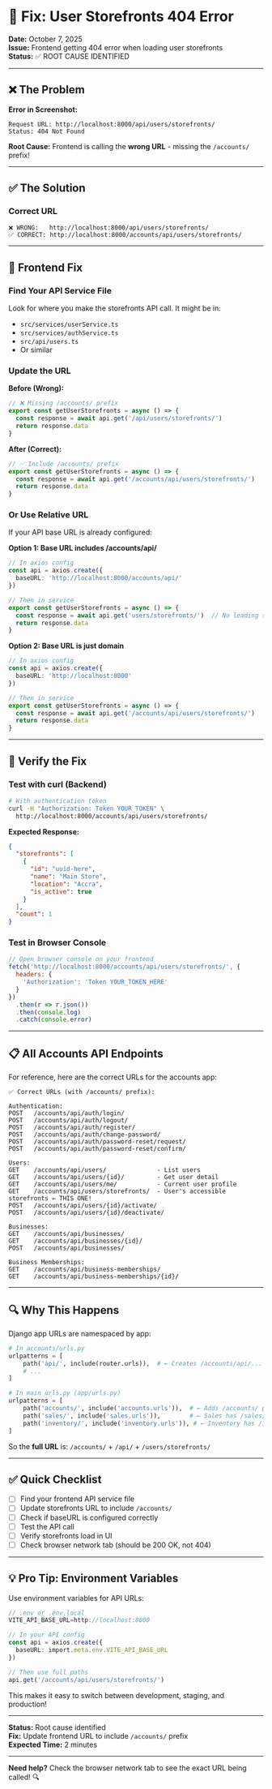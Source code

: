 # 🔧 Fix: User Storefronts 404 Error

**Date:** October 7, 2025  
**Issue:** Frontend getting 404 error when loading user storefronts  
**Status:** ✅ ROOT CAUSE IDENTIFIED  

---

## ❌ The Problem

**Error in Screenshot:**
```
Request URL: http://localhost:8000/api/users/storefronts/
Status: 404 Not Found
```

**Root Cause:**
Frontend is calling the **wrong URL** - missing the `/accounts/` prefix!

---

## ✅ The Solution

### Correct URL

```
❌ WRONG:   http://localhost:8000/api/users/storefronts/
✅ CORRECT: http://localhost:8000/accounts/api/users/storefronts/
```

---

## 🔧 Frontend Fix

### Find Your API Service File

Look for where you make the storefronts API call. It might be in:
- `src/services/userService.ts`
- `src/services/authService.ts`
- `src/api/users.ts`
- Or similar

### Update the URL

**Before (Wrong):**
```typescript
// ❌ Missing /accounts/ prefix
export const getUserStorefronts = async () => {
  const response = await api.get('/api/users/storefronts/')
  return response.data
}
```

**After (Correct):**
```typescript
// ✅ Include /accounts/ prefix
export const getUserStorefronts = async () => {
  const response = await api.get('/accounts/api/users/storefronts/')
  return response.data
}
```

### Or Use Relative URL

If your API base URL is already configured:

**Option 1: Base URL includes /accounts/api/**
```typescript
// In axios config
const api = axios.create({
  baseURL: 'http://localhost:8000/accounts/api/'
})

// Then in service
export const getUserStorefronts = async () => {
  const response = await api.get('users/storefronts/')  // No leading slash
  return response.data
}
```

**Option 2: Base URL is just domain**
```typescript
// In axios config
const api = axios.create({
  baseURL: 'http://localhost:8000'
})

// Then in service
export const getUserStorefronts = async () => {
  const response = await api.get('/accounts/api/users/storefronts/')
  return response.data
}
```

---

## 🧪 Verify the Fix

### Test with curl (Backend)

```bash
# With authentication token
curl -H "Authorization: Token YOUR_TOKEN" \
  http://localhost:8000/accounts/api/users/storefronts/
```

**Expected Response:**
```json
{
  "storefronts": [
    {
      "id": "uuid-here",
      "name": "Main Store",
      "location": "Accra",
      "is_active": true
    }
  ],
  "count": 1
}
```

### Test in Browser Console

```javascript
// Open browser console on your frontend
fetch('http://localhost:8000/accounts/api/users/storefronts/', {
  headers: {
    'Authorization': 'Token YOUR_TOKEN_HERE'
  }
})
  .then(r => r.json())
  .then(console.log)
  .catch(console.error)
```

---

## 📋 All Accounts API Endpoints

For reference, here are the correct URLs for the accounts app:

```
✅ Correct URLs (with /accounts/ prefix):

Authentication:
POST   /accounts/api/auth/login/
POST   /accounts/api/auth/logout/
POST   /accounts/api/auth/register/
POST   /accounts/api/auth/change-password/
POST   /accounts/api/auth/password-reset/request/
POST   /accounts/api/auth/password-reset/confirm/

Users:
GET    /accounts/api/users/              - List users
GET    /accounts/api/users/{id}/         - Get user detail
GET    /accounts/api/users/me/           - Current user profile
GET    /accounts/api/users/storefronts/  - User's accessible storefronts ← THIS ONE!
POST   /accounts/api/users/{id}/activate/
POST   /accounts/api/users/{id}/deactivate/

Businesses:
GET    /accounts/api/businesses/
GET    /accounts/api/businesses/{id}/
POST   /accounts/api/businesses/

Business Memberships:
GET    /accounts/api/business-memberships/
GET    /accounts/api/business-memberships/{id}/
```

---

## 🔍 Why This Happens

Django app URLs are namespaced by app:

```python
# In accounts/urls.py
urlpatterns = [
    path('api/', include(router.urls)),  # ← Creates /accounts/api/...
    # ...
]
```

```python
# In main urls.py (app/urls.py)
urlpatterns = [
    path('accounts/', include('accounts.urls')),  # ← Adds /accounts/ prefix
    path('sales/', include('sales.urls')),        # ← Sales has /sales/ prefix
    path('inventory/', include('inventory.urls')), # ← Inventory has /inventory/
]
```

So the **full URL** is: `/accounts/` + `/api/` + `/users/storefronts/`

---

## ✅ Quick Checklist

- [ ] Find your frontend API service file
- [ ] Update storefronts URL to include `/accounts/`
- [ ] Check if baseURL is configured correctly
- [ ] Test the API call
- [ ] Verify storefronts load in UI
- [ ] Check browser network tab (should be 200 OK, not 404)

---

## 💡 Pro Tip: Environment Variables

Use environment variables for API URLs:

```typescript
// .env or .env.local
VITE_API_BASE_URL=http://localhost:8000

// In your API config
const api = axios.create({
  baseURL: import.meta.env.VITE_API_BASE_URL
})

// Then use full paths
api.get('/accounts/api/users/storefronts/')
```

This makes it easy to switch between development, staging, and production!

---

**Status:** Root cause identified  
**Fix:** Update frontend URL to include `/accounts/` prefix  
**Expected Time:** 2 minutes  

---

**Need help?** Check the browser network tab to see the exact URL being called! 🔍
